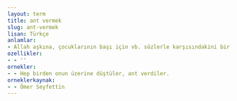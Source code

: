 ```yaml
---
layout: term
title: ant vermek
slug: ant-vermek
lisan: Türkçe
anlamlar:
- Allah aşkına, çocuklarının başı için vb. sözlerle karşısındakini bir şeye zorlamak
ozellikler:
- - ''
ornekler:
- - Hep birden onun üzerine düştüler, ant verdiler.
orneklerkaynak:
- - Ömer Seyfettin
---
```

